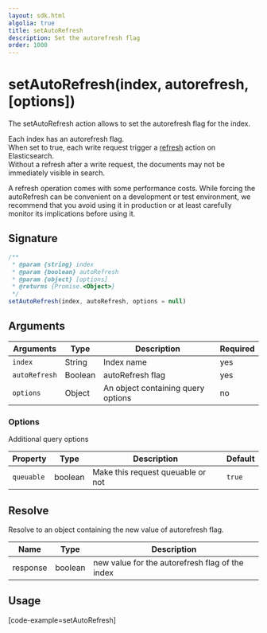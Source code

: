 ```yaml
---
layout: sdk.html
algolia: true
title: setAutoRefresh
description: Set the autorefresh flag
order: 1000
---
```


# setAutoRefresh(index, autorefresh, [options])

The setAutoRefresh action allows to set the autorefresh flag for the index.

Each index has an autorefresh flag.  
When set to true, each write request trigger a [refresh](https://www.elastic.co/guide/en/elasticsearch/reference/current/docs-refresh.html) action on Elasticsearch.  
Without a refresh after a write request, the documents may not be immediately visible in search.  

<div class="alert alert-info">
A refresh operation comes with some performance costs.  
While forcing the autoRefresh can be convenient on a development or test environment,  
we recommend that you avoid using it in production or at least carefully monitor its implications before using it.
</div>

## Signature

``` javascript
/**
 * @param {string} index
 * @param {boolean} autoRefresh
 * @param {object} [options]
 * @returns {Promise.<Object>}
 */
setAutoRefresh(index, autoRefresh, options = null)
```

## Arguments

| Arguments     | Type        | Description                         | Required
|---------------|-------------|-------------------------------------|----------
| ``index``     | String      | Index name | yes
| ``autoRefresh``| Boolean    | autoRefresh flag | yes
| ``options``   | Object      | An object containing query options | no

### __Options__

Additional query options

| Property | Type    | Description                       | Default |
| -------- | ------- | --------------------------------- | ------- |
| `queuable` | boolean | Make this request queuable or not | `true` |

## Resolve

Resolve to an object containing the new value of autorefresh flag.

| Name | Type | Description
|------|------|-------------
| response | boolean | new value for the autorefresh flag of the index


## Usage

[code-example=setAutoRefresh]
